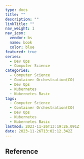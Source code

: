 ```yaml
---
type: docs
title: ""
description: ""
linkTitle: ""
nav_weight: 1
nav_icon:
  vendor: bs
  name: book
  color: blue
featured: true
series:
  - Dev Ops
  - Computer Science
categories:
  - Computer Science
  - Container Orchestration(CO)
  - Dev Ops
  - Kubernetes
  - Kubernetes Basic
tags:
  - Computer Science
  - Container Orchestration(CO)
  - Dev Ops
  - Kubernetes
  - Kubernetes Basic
lastmod: 2023-11-26T13:19:26.091Z
date: 2023-11-26T13:02:12.342Z
---
```


## Reference
